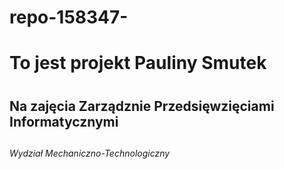 # repo-158347-
# To jest projekt Pauliny Smutek <h1> 
## Na zajęcia Zarządznie Przedsięwzięciami Informatycznymi <h2> 
###### Wydział Mechaniczno-Technologiczny  <h6> 

